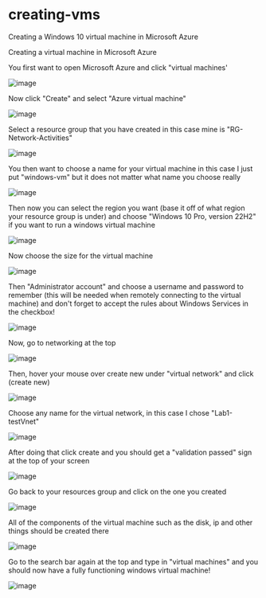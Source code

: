 # creating-vms
Creating a Windows 10 virtual machine in Microsoft Azure

Creating a virtual machine in Microsoft Azure

You first want to open Microsoft Azure and click "virtual machines'


![image](https://github.com/user-attachments/assets/f519cca9-292c-4b0b-a075-55bece111023)




Now click "Create" and select "Azure virtual machine"

![image](https://github.com/user-attachments/assets/ce7f1a21-4a5b-49b2-89a0-b88cb5b85242)


Select a resource group that you have created in this case mine is "RG-Network-Activities"

![image](https://github.com/user-attachments/assets/9d9c9e39-1955-41fa-af45-5f62bd921249)



You then want to choose a name for your virtual machine in this case I just put "windows-vm" but it does not matter what name you choose really

![image](https://github.com/user-attachments/assets/d6783aed-5d85-4a97-959d-d68b1721bb85)


Then now you can select the region you want (base it off of what region your resource group is under)
and choose "Windows 10 Pro, version 22H2" if you want to run a windows virtual machine

![image](https://github.com/user-attachments/assets/bc380d2c-649a-47e1-bb79-d9fe4470df8e)


Now choose the size for the virtual machine

![image](https://github.com/user-attachments/assets/6bbae703-1241-4d4c-afe9-832f149093a3)


Then "Administrator account" and choose a username and password to remember (this will be needed when remotely connecting to the virtual machine) and don't forget to accept the rules about Windows Services in the checkbox!

![image](https://github.com/user-attachments/assets/b0b2a477-a42b-4bbf-b497-8bc6e8031b12)


Now, go to networking at the top

![image](https://github.com/user-attachments/assets/6879a7d8-91b9-488f-91eb-3c32aaac3b39)


Then, hover your mouse over create new under "virtual network" and click (create new)

![image](https://github.com/user-attachments/assets/b2aad0f5-545d-4a41-bdf2-f049cbc9d9af)


Choose any name for the virtual network, in this case I chose "Lab1-testVnet"

![image](https://github.com/user-attachments/assets/7b38a92b-b408-4d1b-bf82-d0ed6661399a)


After doing that click create and you should get a "validation passed" sign at the top of your screen

![image](https://github.com/user-attachments/assets/075b4ad1-2951-4262-bfb7-9bc8f3e195b8)


Go back to your resources group and click on the one you created

![image](https://github.com/user-attachments/assets/76686fe0-2854-4188-a2ac-cf25c09f66f8)


All of the components of the virtual machine such as the disk, ip and other things should be created there

![image](https://github.com/user-attachments/assets/5b2b95cd-cc4d-4cb0-badb-f2668cb16fd3)


Go to the search bar again at the top and type in "virtual machines" and you should now have a fully functioning windows virtual machine!

![image](https://github.com/user-attachments/assets/3fd76170-037d-447d-a9e1-39237c939690)


